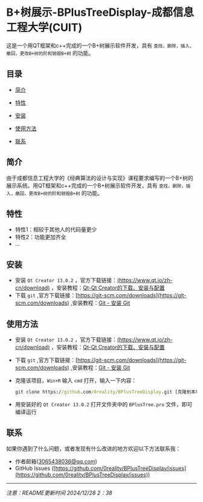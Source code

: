 # B+树展示-BPlusTreeDisplay-成都信息工程大学(CUIT)

这是一个用QT框架和c++完成的一个B+树展示软件开发，具有  `查找，删除，插入，撤回，更改B+树的阶和销毁B+树` 的功能。

## 目录
- [简介](#简介)

- [特性](#特性)

- [安装](#安装)

- [使用方法](#使用方法)

- [联系](#联系)

## 简介

由于成都信息工程大学的《经典算法的设计与实现》课程要求编写的一个B+树的展示系统。用QT框架和c++完成的一个B+树展示软件开发，具有  `查找，删除，插入，撤回，更改B+树的阶和销毁B+树` 的功能。

## 特性

- 特性1：相较于其他人的代码量更少
- 特性2：功能更加齐全
- ...

## 安装

- 安装 `Qt Creator 13.0.2` ，官方下载链接：[(https://www.qt.io/zh-cn/download)](https://www.qt.io/zh-cn/download) ，安装教程：[Qt-Qt Creator的下载、安装与配置](https://blog.csdn.net/zhaitianbao/article/details/119676610)
- 下载 `git` ,官方下载链接：[https://git-scm.com/downloads](https://git-scm.com/downloads) ,安装教程：[Git - 安装 Git](https://git-scm.com/book/zh/v2/起步-安装-Git)

## 使用方法

- 安装 `Qt Creator 13.0.2` ，官方下载链接：[(https://www.qt.io/zh-cn/download)](https://www.qt.io/zh-cn/download) ，安装教程：[Qt-Qt Creator的下载、安装与配置](https://blog.csdn.net/zhaitianbao/article/details/119676610)

- 下载 `git` ,官方下载链接：[https://git-scm.com/downloads](https://git-scm.com/downloads) ,安装教程：[Git - 安装 Git](https://git-scm.com/book/zh/v2/起步-安装-Git)

- 克隆该项目，`Win+R` 输入 `cmd` 打开，输入一下内容：

  ``````cmd
  git clone https://github.com/0reality/BPlusTreeDisplay.git [克隆到本地的路径(选填)]
  ``````

- 用安装好的 `Qt Creator 13.0.2` 打开文件夹中的 `BPlusTree.pro` 文件，即可编译运行

## 联系

如果你遇到了什么问题，或者发现有什么改进的地方欢迎以下方法联系我：
- 作者邮箱(3065438036@qq.com)
- GitHub Issues ([https://github.com/0reality/BPlusTreeDisplay/issues](https://github.com/0reality/BPlusTreeDisplay/issues))

---

*注意：README更新时间 2024/12/28 2：38*

